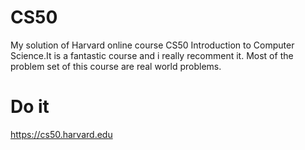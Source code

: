 # CS50
My solution of Harvard online course CS50 Introduction to Computer Science.It is a fantastic course and i really recomment it.
Most of the problem set of this course are real world problems.
# Do it
https://cs50.harvard.edu
